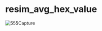 # resim_avg_hex_value

![555Capture](https://github.com/user-attachments/assets/798d28e4-5acd-41d6-ba6a-f3874c30ddb7)
